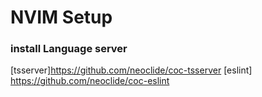 # NVIM Setup


### install Language server
[tsserver]https://github.com/neoclide/coc-tsserver
[eslint] https://github.com/neoclide/coc-eslint
